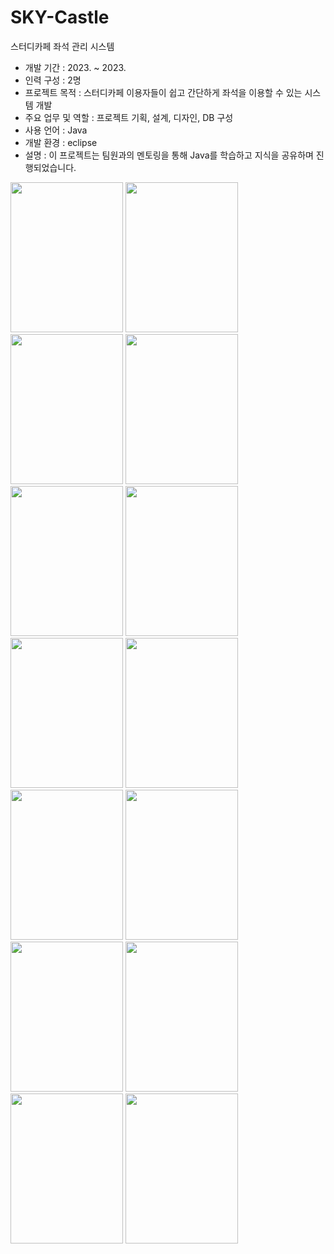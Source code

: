 # SKY-Castle
<div>스터디카페 좌석 관리 시스템</div>
<div>
  <ul>
    <li>개발 기간 : 2023. ~ 2023.</li>
    <li>인력 구성 : 2명</li>
    <li>프로젝트 목적 : 스터디카페 이용자들이 쉽고 간단하게 좌석을 이용할 수 있는 시스템 개발</li>
    <li>주요 업무 및 역할 : 프로젝트 기획, 설계, 디자인, DB 구성</li>
    <li>사용 언어 : Java</li>
    <li>개발 환경 : eclipse</li>
    <li>설명 : 이 프로젝트는 팀원과의 멘토링을 통해 Java를 학습하고 지식을 공유하며 진행되었습니다.</li>
  </ul>
</div>
<img src="https://github.com/sehy0803/2023JavaSwingProject/assets/80893236/94c4cd65-7856-4637-a054-d7fc072e2ff9" width="180" height="240"/>
<img src="https://github.com/sehy0803/2023JavaSwingProject/assets/80893236/94c4cd65-7856-4637-a054-d7fc072e2ff9" width="180" height="240"/>
<img src="https://github.com/sehy0803/2023JavaSwingProject/assets/80893236/e3b920ee-4cf9-48f2-ad77-89e0bc680698" width="180" height="240"/>
<img src="https://github.com/sehy0803/2023JavaSwingProject/assets/80893236/4ac3b9bc-e9fb-49d4-802b-f00bbd0eb6be" width="180" height="240"/>
<img src="https://github.com/sehy0803/2023JavaSwingProject/assets/80893236/1d2c1fc3-5a65-468c-97b1-9e4a5bae3e2e" width="180" height="240"/>
<img src="https://github.com/sehy0803/2023JavaSwingProject/assets/80893236/a0a4d47e-87b6-4f44-b427-e2bc3ab59298" width="180" height="240"/>
<img src="https://github.com/sehy0803/2023JavaSwingProject/assets/80893236/c0b48107-9e1b-4c70-9a2e-d98ff2723869" width="180" height="240"/>
<img src="https://github.com/sehy0803/2023JavaSwingProject/assets/80893236/4f4fe2aa-67a4-484d-bd9f-a5a8a162de3c" width="180" height="240"/>
<img src="https://github.com/sehy0803/2023JavaSwingProject/assets/80893236/f7590e5b-06f7-4cd0-9ee0-b9955596c08d" width="180" height="240"/>
<img src="https://github.com/sehy0803/2023JavaSwingProject/assets/80893236/364a21d7-0b72-4452-99a6-e6a6c9ad3b3f" width="180" height="240"/>
<img src="https://github.com/sehy0803/2023JavaSwingProject/assets/80893236/03238219-cbbe-4bb4-92e3-20211a29a4a1" width="180" height="240"/>
<img src="https://github.com/sehy0803/2023JavaSwingProject/assets/80893236/97272ee4-745c-4430-9265-a28480ad59a2" width="180" height="240"/>
<img src="https://github.com/sehy0803/2023JavaSwingProject/assets/80893236/17d95ec2-9d35-4b8f-b372-56eef25b2915" width="180" height="240"/>
<img src="https://github.com/sehy0803/2023JavaSwingProject/assets/80893236/02090b13-c351-4b30-85aa-2ce510f55885" width="180" height="240"/>
